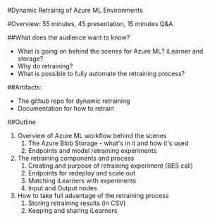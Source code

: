 #Dynamic Retrainig of Azure ML Environments

#Overview:
55 minutes, 45 presentation, 15 minutes Q&A


##What does the audience want to know?
* What is going on behind the scenes for Azure ML? iLearner and storage?
* Why do retraining?
* What is possible to fully automate the retraining process?

##Artifacts:
* The github repo for dynamic retraining
* Documentation for how to retrain

##Outline
1. Overview of Azure ML workflow behind the scenes
    1. The Azure Blob Storage - what's in it and how it's used
    2. Endpoints and model retraining experiments
2. The retraining components and process
    1. Creating and purpose of retraining experiment (BES call)
    2. Endpoints for redeploy and scale out
    3. Matching iLearners with experiments
    3. Input and Output nodes
3. How to take full advantage of the retraining process
    1. Storing retraining results (in CSV)
    2. Keeping and sharing iLearners
    
